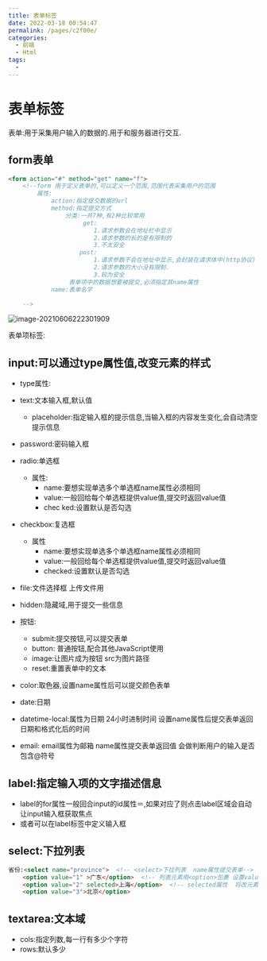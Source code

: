 ```yaml
---
title: 表单标签
date: 2022-03-18 00:54:47
permalink: /pages/c2f00e/
categories:
  - 前端
  - Html
tags:
  - 
---
```

# 表单标签

表单:用于采集用户输入的数据的.用于和服务器进行交互.

##  form表单

```html
<form action="#" method="get" name="f">
    <!--form 用于定义表单的,可以定义一个范围,范围代表采集用户的范围
        属性:
            action:指定提交数据的url
            method:指定提交方式
                分类:一共7种,有2种比较常用
                     get:
                        1.请求参数会在地址栏中显示
                        2.请求参数的长的是有限制的
                        3.不太安全
                    post:
                        1.请求参数不会在地址中显示,会封装在请求体中(http协议)
                        2.请求参数的大小没有限制.
                        3.较为安全
                 表单项中的数据想要被提交,必须指定其name属性
			name:表单名字

    -->
```

![image-20210606222301909](https://gitee.com/Iekrwh/md-images/raw/master/images/image-20210606222301909.png)

表单项标签:

## input:可以通过type属性值,改变元素的样式

-  type属性:  
  - text:文本输入框,默认值
    - placeholder:指定输入框的提示信息,当输入框的内容发生变化,会自动清空提示信息
  
  - password:密码输入框
  - radio:单选框
    - 属性:
      - name:要想实现单选多个单选框name属性必须相同
      - value:一般回给每个单选框提供value值,提交时返回value值
      - chec ked:设置默认是否勾选
  - checkbox:复选框
    - 属性
      - name:要想实现单选多个单选框name属性必须相同
      - value:一般回给每个单选框提供value值,提交时返回value值
      - checked:设置默认是否勾选
  - file:文件选择框 上传文件用
  - hidden:隐藏域,用于提交一些信息
  - 按钮:
    - submit:提交按钮,可以提交表单
    - button: 普通按钮,配合其他JavaScript使用
    - image:让图片成为按钮  src为图片路径
    - reset:重置表单中的文本
  - color:取色器,设置name属性后可以提交颜色表单
  - date:日期
  - datetime-local:属性为日期 24小时进制时间 设置name属性后提交表单返回日期和格式化后的时间
  - email: email属性为邮箱  name属性提交表单返回值  会做判断用户的输入是否包含@符号
  
  

## label:指定输入项的文字描述信息

  - label的for属性一般回合input的id属性＝,如果对应了则点击label区域会自动让input输入框获取焦点
  - 或者可以在label标签中定义输入框


## select:下拉列表

  ```html
  省份:<select name="province">  <!-- <select>下拉列表  name属性提交表单-->
      <option value="1" >广东</option>  <!-- 列表元素用<option>包裹 设置value后提交value值 如果不设置则返回包裹的文字-->
      <option value="2" selected>上海</option>  <!-- selected属性  将改元素设置为默认选项  如不指定则默认为下拉列表中第一个元素-->
      <option value="3">北京</option>
  ```

  

## textarea:文本域

  - cols:指定列数,每一行有多少个字符
  - rows:默认多少



